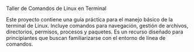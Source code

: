 Taller de Comandos de Linux en Terminal

Este proyecto contiene una guía práctica para el manejo básico de la terminal de Linux. Incluye comandos para navegación, gestión de archivos, directorios, permisos, procesos y paquetes. 
Es un recurso diseñado para principiantes que buscan familiarizarse con el entorno de línea de comandos.
